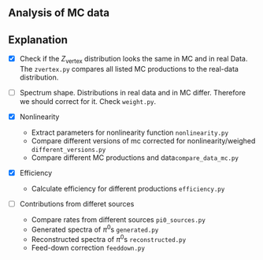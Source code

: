 Analysis of MC data
-------------------

## Explanation

- [x] Check if the $Z_{\text{vertex}}$ distribution looks the same in MC and in real Data. 
The `zvertex.py` compares all listed MC productions to the real-data distribution.

- [ ] Spectrum shape. Distributions in real data and in MC differ. Therefore 
      we should correct for it. Check `weight.py`.

- [x] Nonlinearity
	- Extract parameters for nonlinearity function `nonlinearity.py`
	- Compare different versions of mc corrected for nonlinearity/weighed `different_versions.py`
	- Compare different MC productions and data`compare_data_mc.py`

- [x] Efficiency
	- Calculate efficiency for different productions `efficiency.py`

- [ ] Contributions from differet sources
	- Compare rates from different sources `pi0_sources.py`
	- Generated spectra of $\pi^{0}$s `generated.py`
	- Reconstructed spectra of $\pi^{0}$s `reconstructed.py`
	- Feed-down correction `feeddown.py`
